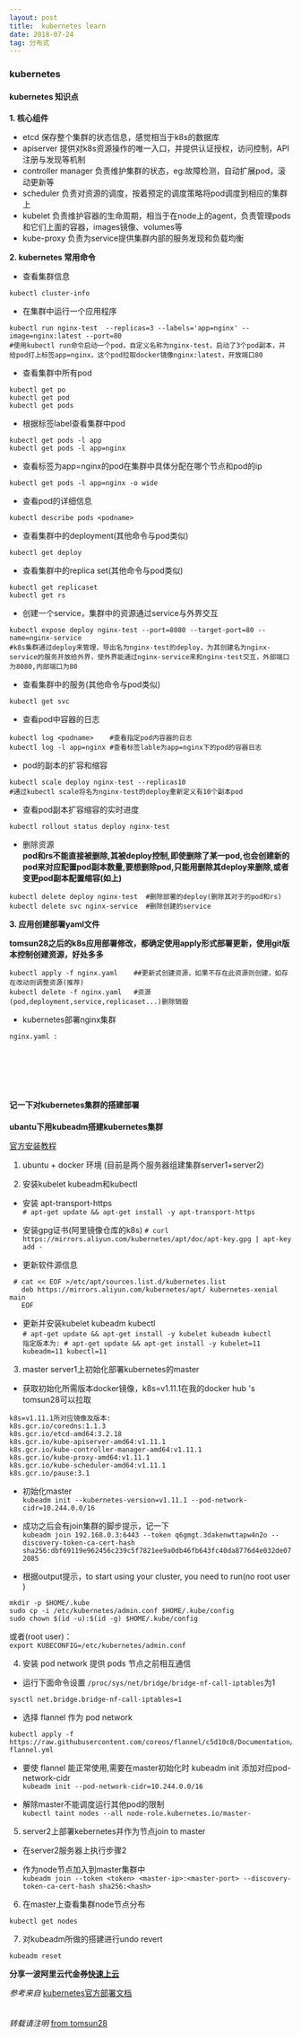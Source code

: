 ```yaml
---
layout: post
title:  kubernetes learn
date: 2018-07-24
tag: 分布式
---
```


###  kubernetes  

#### kubernetes 知识点  

**1. 核心组件**  

- etcd 保存整个集群的状态信息，感觉相当于k8s的数据库  
- apiserver 提供对k8s资源操作的唯一入口，并提供认证授权，访问控制，API注册与发现等机制  
- controller manager 负责维护集群的状态，eg:故障检测，自动扩展pod，滚动更新等  
- scheduler 负责对资源的调度，按着预定的调度策略将pod调度到相应的集群上  
- kubelet 负责维护容器的生命周期，相当于在node上的agent，负责管理pods和它们上面的容器，images镜像、volumes等  
- kube-proxy 负责为service提供集群内部的服务发现和负载均衡  

**2. kubernetes 常用命令**  

- 查看集群信息  
```
kubectl cluster-info
```

- 在集群中运行一个应用程序  
```
kubectl run nginx-test  --replicas=3 --labels='app=nginx' --image=nginx:latest --port=80  
#使用kubectl run命令启动一个pod，自定义名称为nginx-test，启动了3个pod副本，并给pod打上标签app=nginx，这个pod拉取docker镜像nginx:latest，开放端口80
```

- 查看集群中所有pod  
```
kubectl get po
kubectl get pod
kubectl get pods
```

- 根据标签label查看集群中pod  
```
kubectl get pods -l app
kubectl get pods -l app=nginx
```

- 查看标签为app=nginx的pod在集群中具体分配在哪个节点和pod的ip  
```
kubectl get pods -l app=nginx -o wide
```

- 查看pod的详细信息  
```
kubectl describe pods <podname>
```

- 查看集群中的deployment(其他命令与pod类似)  
```
kubectl get deploy
```

- 查看集群中的replica set(其他命令与pod类似)  
```
kubectl get replicaset
kubectl get rs
```

- 创建一个service，集群中的资源通过service与外界交互  
```
kubectl expose deploy nginx-test --port=8080 --target-port=80 --name=nginx-service
#k8s集群通过deploy来管理，导出名为nginx-test的deploy，为其创建名为nginx-service的服务开放给外界，使外界能通过nginx-service来和nginx-test交互，外部端口为8080,内部端口为80
```

- 查看集群中的服务(其他命令与pod类似)  
```
kubectl get svc
```

- 查看pod中容器的日志  
```
kubectl log <podname>    #查看指定pod内容器的日志  
kubectl log -l app=nginx #查看标签lable为app=nginx下的pod的容器日志
```

- pod的副本的扩容和缩容  
```
kubectl scale deploy nginx-test --replicas10
#通过kubectl scale将名为nginx-test的deploy重新定义有10个副本pod
```

- 查看pod副本扩容缩容的实时进度  
```
kubectl rollout status deploy nginx-test
```

- 删除资源  
**pod和rs不能直接被删除,其被deploy控制,即使删除了某一pod,也会创建新的pod来对应配置pod副本数量,要想删除pod,只能用删除其deploy来删除,或者变更pod副本配置缩容(如上)**

```
kubectl delete deploy nginx-test  #删除部署的deploy(删除其对于的pod和rs)
kubectl delete svc nginx-service  #删除创建的service

```


**3. 应用创建部署yaml文件**  

**tomsun28之后的k8s应用部署修改，都确定使用apply形式部署更新，使用git版本控制创建资源，好处多多**  

```
kubectl apply -f nginx.yaml    ##更新式创建资源，如果不存在此资源则创建，如存在改动则调整资源(推荐)
kubectl delete -f nginx.yaml   #资源(pod,deployment,service,replicaset...)删除销毁
```

- kubernetes部署nginx集群  

```nginx.yaml :```

```






```




####  记一下对kubernetes集群的搭建部署  

**ubantu下用kubeadm搭建kubernetes集群**  

[官方安装教程](https://kubernetes.io/docs/setup/independent/create-cluster-kubeadm/)

1.  ubuntu + docker 环境  (目前是两个服务器组建集群server1+server2)

2. 安装kubelet kubeadm和kubectl  

- 安装 apt-transport-https  
``` # apt-get update && apt-get install -y apt-transport-https ```  

- 安装gpg证书(阿里镜像仓库的k8s)
``` # curl https://mirrors.aliyun.com/kubernetes/apt/doc/apt-key.gpg | apt-key add - ```  

- 更新软件源信息  
```` 
 # cat << EOF >/etc/apt/sources.list.d/kubernetes.list  
   deb https://mirrors.aliyun.com/kubernetes/apt/ kubernetes-xenial main  
   EOF 
````
- 更新并安装kubelet kubeadm kubectl  
``` # apt-get update && apt-get install -y kubelet kubeadm kubectl ```  
``` 指定版本为: # apt-get update && apt-get install -y kubelet=11 kubeadm=11 kubectl=11 ```  

3. master server1上初始化部署kubernetes的master  

- 获取初始化所需版本docker镜像，k8s=v1.11.1在我的docker hub 's tomsun28可以拉取  

```
k8s=v1.11.1所对应镜像及版本:
k8s.gcr.io/coredns:1.1.3
k8s.gcr.io/etcd-amd64:3.2.18
k8s.gcr.io/kube-apiserver-amd64:v1.11.1
k8s.gcr.io/kube-controller-manager-amd64:v1.11.1
k8s.gcr.io/kube-proxy-amd64:v1.11.1
k8s.gcr.io/kube-scheduler-amd64:v1.11.1
k8s.gcr.io/pause:3.1
```

- 初始化master  
``` kubeadm init --kubernetes-version=v1.11.1 --pod-network-cidr=10.244.0.0/16 ```  

- 成功之后会有join集群的脚步提示，记一下  
``` kubeadm join 192.168.0.3:6443 --token q6gmgt.3dakenwttapw4n2o --discovery-token-ca-cert-hash sha256:dbf69119e962456c239c5f7821ee9a0db46fb643fc40da8776d4e032de072085 ```  

- 根据output提示，to start using your cluster, you need to run(no root user )  
````
mkdir -p $HOME/.kube
sudo cp -i /etc/kubernetes/admin.conf $HOME/.kube/config
sudo chown $(id -u):$(id -g) $HOME/.kube/config
````
或者(root user)：  
``` export KUBECONFIG=/etc/kubernetes/admin.conf ```  


4. 安装 pod network 提供 pods 节点之前相互通信  

- 运行下面命令设置 ````/proc/sys/net/bridge/bridge-nf-call-iptables````为1  
```
sysctl net.bridge.bridge-nf-call-iptables=1
```

- 选择 flannel 作为 pod network  
``` 
kubectl apply -f https://raw.githubusercontent.com/coreos/flannel/c5d10c8/Documentation/kube-flannel.yml
```

- 要使 flannel 能正常使用,需要在master初始化时 kubeadm init 添加对应pod-network-cidr  
``` kubeadm init --pod-network-cidr=10.244.0.0/16 ```  

- 解除master不能调度运行其他pod的限制  
``` kubectl taint nodes --all node-role.kubernetes.io/master- ```  


5. server2上部署kebernetes并作为节点join to master  

- 在server2服务器上执行步骤2  

- 作为node节点加入到master集群中  
``` kubeadm join --token <token> <master-ip>:<master-port> --discovery-token-ca-cert-hash sha256:<hash> ```  

6. 在master上查看集群node节点分布  

``` kubectl get nodes ```

7. 对kubeadm所做的搭建进行undo  revert   

``` kubeadm reset ```  





**分享一波阿里云代金券[快速上云](https://promotion.aliyun.com/ntms/act/ambassador/sharetouser.html?userCode=rjlzz3uf&utm_source=rjlzz3uf)**
<br>

*参考来自*
[kubernetes官方部署文档](https://kubernetes.io/docs/setup/independent/create-cluster-kubeadm/)  
<br>
<br>
*转载请注明* [from tomsun28](http://usthe.com)  